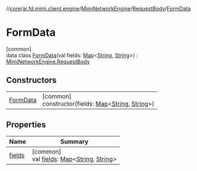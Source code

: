 //[core](../../../../../index.md)/[ai.fd.mimi.client.engine](../../../index.md)/[MimiNetworkEngine](../../index.md)/[RequestBody](../index.md)/[FormData](index.md)

# FormData

[common]\
data class [FormData](index.md)(val fields: [Map](https://kotlinlang.org/api/core/kotlin-stdlib/kotlin.collections/-map/index.html)&lt;[String](https://kotlinlang.org/api/core/kotlin-stdlib/kotlin/-string/index.html), [String](https://kotlinlang.org/api/core/kotlin-stdlib/kotlin/-string/index.html)&gt;) : [MimiNetworkEngine.RequestBody](../index.md)

## Constructors

| | |
|---|---|
| [FormData](-form-data.md) | [common]<br>constructor(fields: [Map](https://kotlinlang.org/api/core/kotlin-stdlib/kotlin.collections/-map/index.html)&lt;[String](https://kotlinlang.org/api/core/kotlin-stdlib/kotlin/-string/index.html), [String](https://kotlinlang.org/api/core/kotlin-stdlib/kotlin/-string/index.html)&gt;) |

## Properties

| Name | Summary |
|---|---|
| [fields](fields.md) | [common]<br>val [fields](fields.md): [Map](https://kotlinlang.org/api/core/kotlin-stdlib/kotlin.collections/-map/index.html)&lt;[String](https://kotlinlang.org/api/core/kotlin-stdlib/kotlin/-string/index.html), [String](https://kotlinlang.org/api/core/kotlin-stdlib/kotlin/-string/index.html)&gt; |
